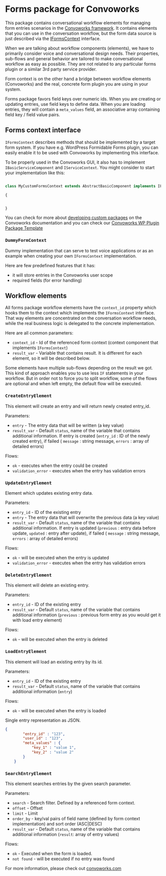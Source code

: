 # Forms package for Convoworks


This package contains conversational workflow elements for managing form entries scenarios in the [Convoworks framework](https://github.com/zef-dev/convoworks-core). It contains elements that you can use in the conversation workflow, but the form data source is just described via the [IFormsContext](https://github.com/zef-dev/convoworks-pckg-forms/blob/main/src/Convo/Pckg/Forms/IFormsContext.php) interface.

When we are talking about workflow components (elements), we have to primarily consider voice and conversational design needs. Their properties, sub-flows and general behavior are tailored to make conversational workflow as easy as possible. They are not related to any particular forms plugin or a similar 3rd party service provider.

Form context is on the other hand a bridge between workflow elements (Convoworks) and the real, concrete form plugin you are using in your system.

Forms package favors field keys over numeric ids. When you are creating or updating entries, use field keys to define data. When you are loading entries, they will contain a `meta_values` field, an associative array containing field key / field value pairs.

## Forms context interface

`IFormsContext` describes methods that should be implemented by a target form system. If you have e.g. WordPress Formidable Forms plugin, you can easily enable it to be used with Convoworks by implementing this interface.

To be properly used in the Convoworks GUI, it also has to implement `IBasicServiceComponent` and `IServiceContext`. You might consider to start your implementation like this:

```php

class MyCustomFormsContext extends AbstractBasicComponent implements IFormsContext, IServiceContext

{


}

```

You can check for more about [developing custom packages](https://convoworks.com/docs/developers/develop-custom-packages/) on the Convoworks documentation and you can check our [Convoworks WP Plugin Package Template](https://github.com/zef-dev/convoworks-wp-plugin-package-template)


### `DummyFormContext`

Dummy implementation that can serve to test voice applications or as an example when creating your own `IFormsContext` implementation.

Here are few predefined features that it has:

* it will store entries in the Convoworks user scope
* required fields (for error handling)


## Workflow elements

All forms package workflow elements have the `context_id` property which hooks them to the context which implements the `IFormsContext` interface. That way elements are concentrated on the conversation workflow needs, while the real business logic is delegated to the concrete implementation.

Here are all common parameters:

* `context_id` - Id of the referenced form context (context component that implements `IFormsContext`)
* `result_var` - Variable that contains result. It is different for each element, so it will be described below.

Some elements have multiple sub-flows depending on the result we got. This kind of approach enables you to use less `IF` statements in your workflow. But in order not to force you to split workflow, some of the flows are optional and when left empty, the default flow will be executed.


### `CreateEntryElement`

This element will create an entry and will return newly created entry_id.

Parameters:

* `entry` - The entry data that will be written (a key value)
* `result_var` - Default `status`, name of the variable that contains additional information. If entry is created (`entry_id` : ID of the newly created entry), if failed ( `message` : string message, `errors` : array of detailed errors)

Flows:

* `ok` - executes when the entry could be created
* `validation_error` - executes when the entry has validation errors


### `UpdateEntryElement`

Element which updates existing entry data.

Parameters:

* `entry_id` - ID of the existing entry
* `entry` - The entry data that will overwrite the previous data (a key value)
* `result_var` - Default `status`, name of the variable that contains additional information. If entry is updated (`previous` : entry data before update, `updated` : entry after update), if failed ( `message` : string message, `errors` : array of detailed errors)

Flows:
* `ok` - will be executed when the entry is updated
* `validation_error` - executes when the entry has validation errors

### `DeleteEntryElement`

This element will delete an existing entry.

Parameters:

* `entry_id` - ID of the existing entry
* `result_var` - Default `status`, name of the variable that contains additional information (`previous` : previous form entry as you would get it with load entry element)

Flows:
* `ok` - will be executed when the entry is deleted


### `LoadEntryElement`

This element will load an existing entry by its id.

Parameters:

* `entry_id` - ID of the existing entry
* `result_var` - Default `status`, name of the variable that contains additional information (`entry`)

Flows:
* `ok` - will be executed when the entry is loaded

Single entry representation as JSON.

```json
{
        "entry_id" : "123",
        "user_id" : "123",
        "meta_values" : {
            "key_1" : "value 1",
            "key_2" : "value 2"
        }
    }
```


### `SearchEntryElement`

This element searches entries by the given search parameter.

Parameters:

* `search` - Search filter. Defined by a referenced form context.
* `offset` - Offset
* `limit` - Limit
* `order_by` - key/val pairs of field name (defined by form context implementation) and sort order (ASC|DESC)
* `result_var` - Default `status`, name of the variable that contains additional information (`result`: array of entry values)

Flows:
* `ok` - Executed when the form is loaded.
* `not found` - will be executed if no entry was found


For more information, please check out [convoworks.com](https://convoworks.com)
